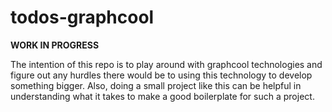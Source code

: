 # todos-graphcool

**WORK IN PROGRESS**

The intention of this repo is to play around with graphcool technologies and figure out any hurdles there would be to using this technology to develop something bigger.  Also, doing a small project like this can be helpful in understanding what it takes to make a good boilerplate for such a project.
